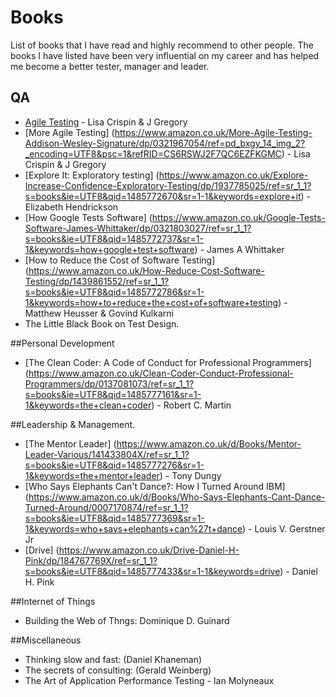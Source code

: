 # Books

List of books that I have read and highly recommend to other people.  The books I have listed have been very influential on my career and has helped me become a better tester, manager and leader.

## QA 
* [Agile Testing](https://www.amazon.co.uk/Agile-Testing-Practical-Addison-Wesley-Signature/dp/0321534468/ref=sr_1_1?ie=UTF8&qid=1485771895&sr=8-1&keywords=agile+testing) - Lisa Crispin & J Gregory
* [More Agile Testing] (https://www.amazon.co.uk/More-Agile-Testing-Addison-Wesley-Signature/dp/0321967054/ref=pd_bxgy_14_img_2?_encoding=UTF8&psc=1&refRID=CS6RSWJ2F7QC6EZFKGMC) - Lisa Crispin & J Gregory
* [Explore It: Exploratory testing] (https://www.amazon.co.uk/Explore-Increase-Confidence-Exploratory-Testing/dp/1937785025/ref=sr_1_1?s=books&ie=UTF8&qid=1485772670&sr=1-1&keywords=explore+it) - Elizabeth Hendrickson
* [How Google Tests Software] (https://www.amazon.co.uk/Google-Tests-Software-James-Whittaker/dp/0321803027/ref=sr_1_1?s=books&ie=UTF8&qid=1485772737&sr=1-1&keywords=how+google+test+software) - James A Whittaker
* [How to Reduce the Cost of Software Testing] (https://www.amazon.co.uk/How-Reduce-Cost-Software-Testing/dp/1439861552/ref=sr_1_1?s=books&ie=UTF8&qid=1485772786&sr=1-1&keywords=how+to+reduce+the+cost+of+software+testing) - Matthew Heusser & Govind Kulkarni
* The Little Black Book on Test Design.


##Personal Development
* [The Clean Coder: A Code of Conduct for Professional Programmers] (https://www.amazon.co.uk/Clean-Coder-Conduct-Professional-Programmers/dp/0137081073/ref=sr_1_1?s=books&ie=UTF8&qid=1485777161&sr=1-1&keywords=the+clean+coder) - Robert C. Martin


##Leadership & Management.
* [The Mentor Leader] (https://www.amazon.co.uk/d/Books/Mentor-Leader-Various/141433804X/ref=sr_1_1?s=books&ie=UTF8&qid=1485777276&sr=1-1&keywords=the+mentor+leader) - Tony Dungy
* [Who Says Elephants Can't Dance?: How I Turned Around IBM] (https://www.amazon.co.uk/d/Books/Who-Says-Elephants-Cant-Dance-Turned-Around/0007170874/ref=sr_1_1?s=books&ie=UTF8&qid=1485777369&sr=1-1&keywords=who+says+elephants+can%27t+dance) - Louis V. Gerstner Jr
* [Drive] (https://www.amazon.co.uk/Drive-Daniel-H-Pink/dp/184767769X/ref=sr_1_1?s=books&ie=UTF8&qid=1485777433&sr=1-1&keywords=drive) - Daniel H. Pink

##Internet of Things
* Building the Web of Thngs: Dominique D. Guinard

##Miscellaneous
* Thinking slow and fast: (Daniel Khaneman)
* The secrets of consulting: (Gerald Weinberg)
* The Art of Application Performance Testing - Ian Molyneaux

